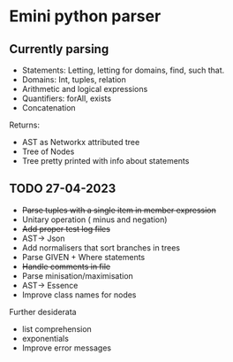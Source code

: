 
# Emini python parser

## Currently parsing

* Statements: Letting, letting for domains, find, such that.
* Domains: Int, tuples, relation
* Arithmetic and logical expressions
* Quantifiers: forAll, exists
* Concatenation

Returns:

* AST as Networkx attributed tree
* Tree of Nodes
* Tree pretty printed with info about statements

## TODO 27-04-2023

* ~~Parse tuples with a single item in member expression~~
* Unitary operation ( minus and negation)
* ~~Add proper test log files~~
* AST-> Json
* Add normalisers that sort branches in trees
* Parse GIVEN + Where statements
* ~~Handle comments in file~~
* Parse minisation/maximisation
* AST-> Essence
* Improve class names for nodes

Further desiderata

* list comprehension
* exponentials
* Improve error messages
